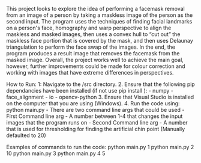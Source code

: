 This project looks to explore the idea of performing a facemask removal from an image of a person by taking a maskless image of the person as the second input. The program uses the techniques of finding facial landmarks on a person's face, homography and warp perspective to align the maskless and masked images, then uses a convex hull to “cut out” the maskless face portion that is covered by the mask, and then uses Delaunay triangulation to perform the face swap of the images. In the end, the program produces a result image that removes the facemask from the masked image. Overall, the project works well to achieve the main goal, however, further improvements could be made for colour correction and working with images that have extreme differences in perspectives. 

How to Run:
    1: Navigate to the /src directory.
    2. Ensure that the following pip dependancies have been installed (if not use pip install <package name from below>):
        - numpy
        - face_alignment
        - io
        - opencv-python
    3. Ensure that Visual Studio is installed on the computer that you are using (Windows).
    4. Run the code using: python main.py
        - There are two command line args that could be used
            - First Command line arg
                - A number between 1-4 that changes the input images that the program runs on
            - Second Command line arg
                - A number that is used for thresholding for finding the artificial chin point (Manually defaulted to 20)

Examples of commands to run the code:
python main.py 1
python main.py 2 10
python main.py 3
python main.py 4 5

